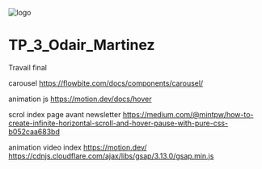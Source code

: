 ![logo](https://github.com/user-attachments/assets/f4193f98-ee16-491b-9f7a-ed98a400fe15)

# TP_3_Odair_Martinez

Travail final

carousel
https://flowbite.com/docs/components/carousel/

animation js
https://motion.dev/docs/hover

scrol index page avant newsletter
https://medium.com/@mintpw/how-to-create-infinite-horizontal-scroll-and-hover-pause-with-pure-css-b052caa683bd

animation video index
https://motion.dev/
https://cdnjs.cloudflare.com/ajax/libs/gsap/3.13.0/gsap.min.js
